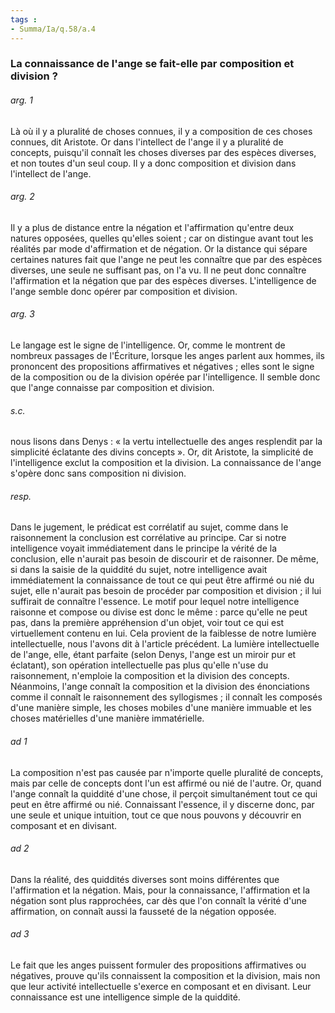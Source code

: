 ```yaml
---
tags : 
- Summa/Ia/q.58/a.4
---
```


### La connaissance de l'ange se fait-elle par composition et division ?

###### arg. 1
Là où il y a pluralité de choses connues, il y a composition de ces choses connues, dit Aristote. Or dans l'intellect de l'ange il y a pluralité de concepts, puisqu'il connaît les choses diverses par des espèces diverses, et non toutes d'un seul coup. Il y a donc composition et division dans l'intellect de l'ange. 

###### arg. 2
Il y a plus de distance entre la négation et l'affirmation qu'entre deux natures opposées, quelles qu'elles soient ; car on distingue avant tout les réalités par mode d'affirmation et de négation. Or la distance qui sépare certaines natures fait que l'ange ne peut les connaître que par des espèces diverses, une seule ne suffisant pas, on l'a vu. Il ne peut donc connaître l'affirmation et la négation que par des espèces diverses. L'intelligence de l'ange semble donc opérer par composition et division. 

###### arg. 3
Le langage est le signe de l'intelligence. Or, comme le montrent de nombreux passages de l'Écriture, lorsque les anges parlent aux hommes, ils prononcent des propositions affirmatives et négatives ; elles sont le signe de la composition ou de la division opérée par l'intelligence. Il semble donc que l'ange connaisse par composition et division. 

###### s.c.
nous lisons dans Denys : « la vertu intellectuelle des anges resplendit par la simplicité éclatante des divins concepts ». Or, dit Aristote, la simplicité de l'intelligence exclut la composition et la division. La connaissance de l'ange s'opère donc sans composition ni division. 

###### resp.
Dans le jugement, le prédicat est corrélatif au sujet, comme dans le raisonnement la conclusion est corrélative au principe. Car si notre intelligence voyait immédiatement dans le principe la vérité de la conclusion, elle n'aurait pas besoin de discourir et de raisonner. De même, si dans la saisie de la quiddité du sujet, notre intelligence avait immédiatement la connaissance de tout ce qui peut être affirmé ou nié du sujet, elle n'aurait pas besoin de procéder par composition et division ; il lui suffirait de connaître l'essence. Le motif pour lequel notre intelligence raisonne et compose ou divise est donc le même : parce qu'elle ne peut pas, dans la première appréhension d'un objet, voir tout ce qui est virtuellement contenu en lui. Cela provient de la faiblesse de notre lumière intellectuelle, nous l'avons dit à l'article précédent. La lumière intellectuelle de l'ange, elle, étant parfaite (selon Denys, l'ange est un miroir pur et éclatant), son opération intellectuelle pas plus qu'elle n'use du raisonnement, n'emploie la composition et la division des concepts. Néanmoins, l'ange connaît la composition et la division des énonciations comme il connaît le raisonnement des syllogismes ; il connaît les composés d'une manière simple, les choses mobiles d'une manière immuable et les choses matérielles d'une manière immatérielle. 

###### ad 1
La composition n'est pas causée par n'importe quelle pluralité de concepts, mais par celle de concepts dont l'un est affirmé ou nié de l'autre. Or, quand l'ange connaît la quiddité d'une chose, il perçoit simultanément tout ce qui peut en être affirmé ou nié. Connaissant l'essence, il y discerne donc, par une seule et unique intuition, tout ce que nous pouvons y découvrir en composant et en divisant. 

###### ad 2
Dans la réalité, des quiddités diverses sont moins différentes que l'affirmation et la négation. Mais, pour la connaissance, l'affirmation et la négation sont plus rapprochées, car dès que l'on connaît la vérité d'une affirmation, on connaît aussi la fausseté de la négation opposée. 

###### ad 3
Le fait que les anges puissent formuler des propositions affirmatives ou négatives, prouve qu'ils connaissent la composition et la division, mais non que leur activité intellectuelle s'exerce en composant et en divisant. Leur connaissance est une intelligence simple de la quiddité. 



